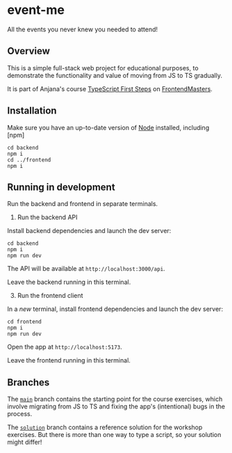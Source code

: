 # event-me

All the events you never knew you needed to attend!


## Overview

This is a simple full-stack web project for educational purposes, to demonstrate the functionality and value of moving from JS to TS gradually.

It is part of Anjana's course [TypeScript First Steps](https://anjana.dev/typescript-first-steps) on [FrontendMasters](https://frontendmasters.com/teachers/anjana-vakil/).

## Installation

Make sure you have an up-to-date version of [Node](https://nodejs.org/en/download) installed, including [npm]



```
cd backend
npm i 
cd ../frontend
npm i
```

## Running in development

Run the backend and frontend in separate terminals.

1) Run the backend API

Install backend dependencies and launch the dev server:

```
cd backend
npm i
npm run dev
```

The API will be available at `http://localhost:3000/api`.

Leave the backend running in this terminal.

3) Run the frontend client

In a _new_ terminal, install frontend dependencies and launch the dev server:


```
cd frontend
npm i
npm run dev
```

Open the app at `http://localhost:5173`.

Leave the frontend running in this terminal.


## Branches

The [`main`](https://github.com/vakila/event-me/tree/solution) branch contains the starting point for the course exercises, which involve migrating from JS to TS and fixing the app's (intentional) bugs in the process.

The [`solution`](https://github.com/vakila/event-me/tree/solution) branch contains a reference solution for the workshop exercises. But there is more than one way to type a script, so your solution might differ!